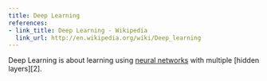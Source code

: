```yaml
---
title: Deep Learning
references:
- link_title: Deep Learning - Wikipedia
  link_url: http://en.wikipedia.org/wiki/Deep_learning
---
```

Deep Learning is about learning using [neural networks][1] with multiple [hidden layers][2].

[1]: /terms/neural-network/
[1]: /terms/hidden-layer/
